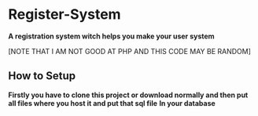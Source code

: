 # Register-System
**A registration system witch helps you make your user system**

[NOTE THAT I AM NOT GOOD AT PHP AND THIS CODE MAY BE RANDOM]

## How to Setup
**Firstly you have to clone this project or download normally and then put all files where you host it and put that sql file**
**In your database**
